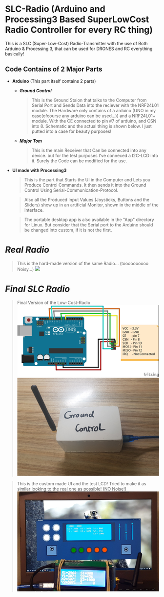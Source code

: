 # SLC-Radio (Arduino and Processing3 Based SuperLowCost Radio Controller for every RC thing)

This is a SLC (Super-Low-Cost) Radio-Transmitter with the use of Both Arduino &amp; Processing 3, that can be used for DRONES and RC everything basically!

## **Code Contains of 2 Major Parts**

- **Arduino** (This part itself contains 2 parts)
    - ***Ground Control***
        > This is the Ground Staion that talks to the Computer from Serial Port and Sends Data into the reciever with the NRF24L01 module. The Hardware only contains of a arduino (UNO in my case(ofcourse any arduino can be used...)) and a NRF24L01+ module. With the CE connected to pin #7 of arduino, and CSN into 8. Schematic and the actual thing is shown below. I just putted into a case for beauty purposes!

    - ***Major Tom***
        > This is the main Receiver that Can be connected into any device. but for the test purposes I've conneced a I2C-LCD into it. Surely the Code can be modified for the use.



- **UI made with Processing3**
    > This is the part that Starts the UI in the Computer and Lets you Produce Control Commands. It then sends it into the Ground Control Using Serial-Communication-Protocol.
    
    > Also all the Produced Input Values (Joysticks, Buttons and the Sliders) show up in an artificial Monitor, shown in the middle of the interface. 

    > The portable desktop app is also available in the "App" directory for Linux. But consider that the Serial port to the Arduino should be changed into custom, if it is not the first.

# ***Real Radio***
> This is the hard-made version of the same Radio... (toooooooooo Noisy...)
![](Images/Real.jpg)

# ***Final SLC Radio***
> Final Version of the Low-Cost-Radio
![](Images/ArduinoNRFfritzing.jpg)
![](Images/GroundControl.jpg)

> This is the custom made UI and the test LCD! Tried to make it as similar looking to the real one as possible! (NO Noise!)
![](Images/UInLCDtester.PNG)
